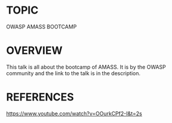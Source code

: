 # TOPIC
OWASP AMASS BOOTCAMP

# OVERVIEW
This talk is all about the bootcamp of AMASS.
It is by the OWASP community and the link to the talk is in the description.

# REFERENCES
https://www.youtube.com/watch?v=OOurkCPf2-I&t=2s

